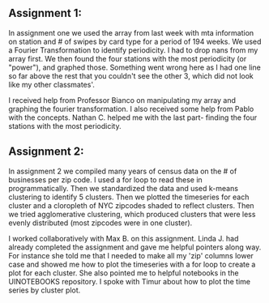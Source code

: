 

## Assignment 1: 

In assignment one we used the array from last week with mta information on station and # of swipes by card type for a period of 194 weeks. We used a Fourier Transformation to identify periodicity. I had to drop nans from my array first. We then found the four stations with the most periodicity (or "power"), and graphed those. Something went wrong here as I had one line so far above the rest that you couldn't see the other 3, which did not look like my other classmates'. 

I received help from Professor Bianco on manipulating my array and graphing the fourier transformation. I also received some help from Pablo with the concepts. Nathan C. helped me with the last part- finding the four stations with the most periodicity.


## Assignment 2: 

In assignment 2 we compiled many years of census data on the # of businesses per zip code. I used a for loop to read these in programmatically. Then we standardized the data and used k-means clustering to identify 5 clusters. Then we plotted the timeseries for each cluster and a cloropleth of NYC zipcodes shaded to reflect clusters. Then we tried agglomerative clustering, which produced clusters that were less evenly distributed (most zipcodes were in one cluster). 

I worked collaboratively with Max B. on this assignment. Linda J. had already completed the assignment and gave me helpful pointers along way. For instance she told me that I needed to make all my 'zip' columns lower case and showed me how to plot the timeseries with a for loop to create a plot for each cluster. She also pointed me to helpful notebooks in the UINOTEBOOKS repository. I spoke with Timur about how to plot the time series by cluster plot. 
